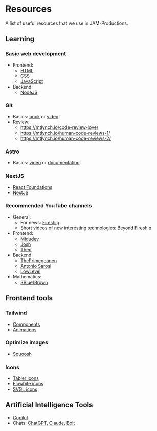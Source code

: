 # Resources

A list of useful resources that we use in JAM-Productions.

## Learning 

### Basic web development

- Frontend:
  - [HTML](https://www.youtube.com/watch?v=3nYLTiY5skU&ab_channel=midulive)
  - [CSS](https://www.youtube.com/watch?v=TlJbu0BMLaY&ab_channel=midulive)
  - [JavaScript](https://www.youtube.com/watch?v=Z34BF9PCfYg&t=106s&ab_channel=midulive)
- Backend:
  - [NodeJS](https://youtube.com/playlist?list=PLUofhDIg_38qm2oPOV-IRTTEKyrVBBaU7&si=1vHpmuhhNf7gGs9M)

### Git

- Basics: [book](https://git-scm.com/book/en/v2) or [video](https://www.youtube.com/watch?v=niPExbK8lSw&ab_channel=midulive)
- Review:
  - https://mtlynch.io/code-review-love/
  - https://mtlynch.io/human-code-reviews-1/
  - https://mtlynch.io/human-code-reviews-2/

### Astro 

- Basics: [video](https://www.youtube.com/watch?v=RB5tR_nqUEw) or [documentation](https://docs.astro.build/en/basics/project-structure/)

### NextJS

- [React Foundations](https://nextjs.org/learn/react-foundations)
- [NextJS](https://nextjs.org/learn/dashboard-app)

### Recommended YouTube channels

- General:
  - For news: [Fireship](https://www.youtube.com/@Fireship)
  - Short videos of new interesting technologies: [Beyond Fireship](https://www.youtube.com/@beyondfireship)
- Frontend:
  - [Midudev](https://www.youtube.com/@midulive)
  - [Josh](https://www.youtube.com/@joshtriedcoding)
  - [Theo](https://www.youtube.com/@t3dotgg)
- Backend:
  - [ThePrimegeanen](https://www.youtube.com/@ThePrimeTimeagen)
  - [Antonio Sarosi](https://www.youtube.com/@tony_saro)
  - [LowLevel](https://www.youtube.com/@LowLevelTV)
- Mathematics:
  - [3Blue1Brown](https://www.youtube.com/@3blue1brown)

## Frontend tools

### Tailwind

- [Components](https://tailblocks.cc/)
- [Animations](https://www.tailwindcss-animated.com/)

### Optimize images

- [Squoosh](http://squoosh.app)

### Icons

- [Tabler icons](https://tabler-icons.io/)
- [Flowbite icons](https://flowbite.com/icons/)
- [SVGL icons](https://svgl.vercel.app/)

## Artificial Intelligence Tools

- [Copilot](https://github.com/features/copilot)
- Chats: [ChatGPT](https://chatgpt.com/), [Claude](https://claude.ai/new), [Bolt](https://bolt.new/)

